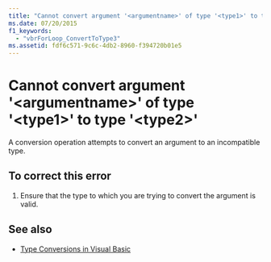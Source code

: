 ```yaml
---
title: "Cannot convert argument '<argumentname>' of type '<type1>' to type '<type2>'"
ms.date: 07/20/2015
f1_keywords: 
  - "vbrForLoop_ConvertToType3"
ms.assetid: fdf6c571-9c6c-4db2-8960-f394720b01e5
---
```

# Cannot convert argument '\<argumentname>' of type '\<type1>' to type '\<type2>'
A conversion operation attempts to convert an argument to an incompatible type.  
  
## To correct this error  
  
1. Ensure that the type to which you are trying to convert the argument is valid.  
  
## See also

- [Type Conversions in Visual Basic](../programming-guide/language-features/data-types/type-conversions.md)
